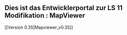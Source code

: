 ## Dies ist das Entwicklerportal zur LS 11 Modifikation : MapViewer

[[Version 0.35|Mapviewer_v0.35]]